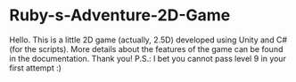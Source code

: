 # Ruby-s-Adventure-2D-Game
Hello. This is a little 2D game (actually, 2.5D) developed using Unity and C# (for the scripts). More details about the features of the game can be found in the documentation. Thank you!
P.S.: I bet you cannot pass level 9 in your first attempt :)
